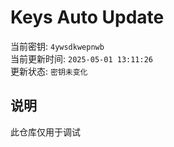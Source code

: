 # Keys Auto Update

当前密钥: `4ywsdkwepnwb`  
当前更新时间: `2025-05-01 13:11:26`   
更新状态: `密钥未变化`  
  
## 说明
此仓库仅用于调试 
